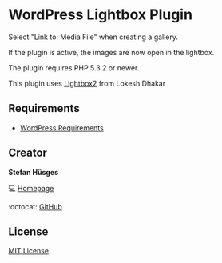 # WordPress Lightbox Plugin

Select "Link to: Media File" when creating a gallery.

If the plugin is active, the images are now open in the lightbox.

The plugin requires PHP 5.3.2 or newer.

This plugin uses [Lightbox2][3] from Lokesh Dhakar

## Requirements

* [WordPress Requirements][4]

## Creator

**Stefan Hüsges**

:computer: [Homepage][1]

:octocat: [GitHub][2]

## License

[MIT License](LICENSE)

[1]: http://www.mpcx.net
[2]: https://github.com/tronsha
[3]: https://github.com/lokesh/lightbox2
[4]: https://wordpress.org/about/requirements/
